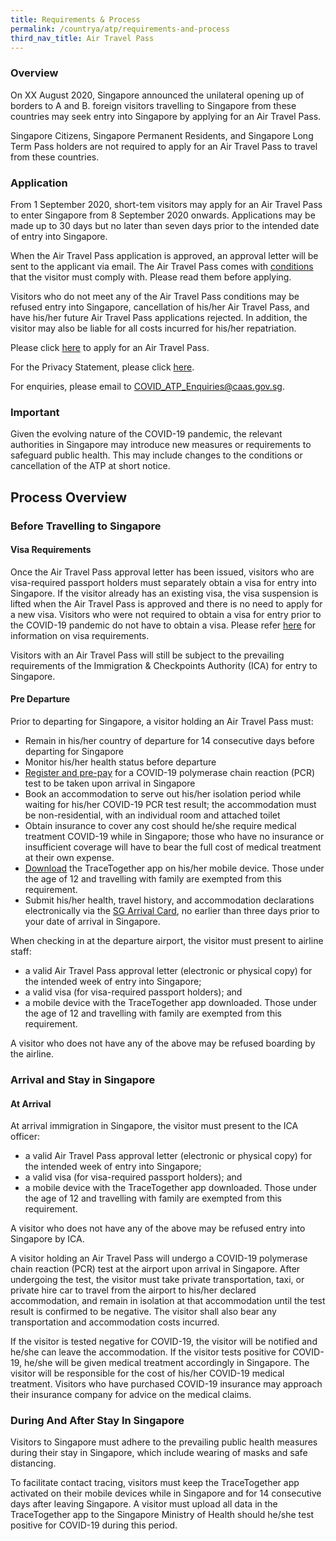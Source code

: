 ```yaml
---
title: Requirements & Process
permalink: /countrya/atp/requirements-and-process
third_nav_title: Air Travel Pass
---
```


### **Overview**

On XX August 2020, Singapore announced the unilateral opening up of borders to A and B. foreign visitors travelling to Singapore from these countries may seek entry into Singapore by applying for an Air Travel Pass.

Singapore Citizens, Singapore Permanent Residents, and Singapore Long Term Pass holders are not required to apply for an Air Travel Pass to travel from these countries.

### **Application**

From 1 September 2020, short-tem visitors may apply for an Air Travel Pass to enter Singapore from 8 September 2020 onwards. Applications may be made up to 30 days but no later than seven days prior to the intended date of entry into Singapore.

When the Air Travel Pass application is approved, an approval letter will be sent to the applicant via email. The Air Travel Pass comes with [conditions](https://www.google.com) that the visitor must comply with. Please read them before applying.

Visitors who do not meet any of the Air Travel Pass conditions may be refused entry into Singapore, cancellation of his/her Air Travel Pass, and have his/her future Air Travel Pass applications rejected.  In addition, the visitor may also be liable for all costs incurred for his/her repatriation.

Please click [here](https://www.google.com) to apply for an Air Travel Pass.

For the Privacy Statement, please click [here](https://www.google.com).

For enquiries, please email to <COVID_ATP_Enquiries@caas.gov.sg>.

### **Important**

Given the evolving nature of the COVID-19 pandemic, the relevant authorities in Singapore may introduce new measures or requirements to safeguard public health. This may include changes to the conditions or cancellation of the ATP at short notice.

## **Process Overview**

### **Before Travelling to Singapore**

#### Visa Requirements

Once the Air Travel Pass approval letter has been issued, visitors who are visa-required passport holders must separately obtain a visa for entry into Singapore. If the visitor already has an existing visa, the visa suspension is lifted when the Air Travel Pass is approved and there is no need to apply for a new visa. Visitors who were not required to obtain a visa for entry prior to the COVID-19 pandemic do not have to obtain a visa. Please refer [here](https://www.ica.gov.sg/visitor/visitor_entryvisa) for information on visa requirements.

Visitors with an Air Travel Pass will still be subject to the prevailing requirements of the Immigration & Checkpoints Authority (ICA) for entry to Singapore.

#### Pre Departure

Prior to departing for Singapore, a visitor holding an Air Travel Pass must:
- Remain in his/her country of departure for 14 consecutive days before departing for Singapore
- Monitor his/her health status before departure
- [Register and pre-pay](https://safetravel.changiairport.com/#/purchase) for a COVID-19 polymerase chain reaction (PCR) test to be taken upon arrival in Singapore
- Book an accommodation to serve out his/her isolation period while waiting for his/her COVID-19 PCR test result; the accommodation must be non-residential, with an individual room and attached toilet
- Obtain insurance to cover any cost should he/she require medical treatment  COVID-19 while in Singapore; those who have no insurance or insufficient coverage will have to bear the full cost of medical treatment at their own expense.
- [Download](https://tracetogether.gov.sg/) the TraceTogether app on his/her mobile device. Those under the age of 12 and travelling with family are exempted from this requirement.
- Submit his/her health, travel history, and accommodation declarations electronically via the [SG Arrival Card](https://eservices.ica.gov.sg/sgarrivalcard), no earlier than three days prior to your date of arrival in Singapore.

When checking in at the departure airport, the visitor must present to airline staff:
- a valid Air Travel Pass approval letter (electronic or physical copy) for the intended week of entry into Singapore;
- a valid visa (for visa-required passport holders); and
- a mobile device with the TraceTogether app downloaded. Those under the age of 12 and travelling with family are exempted from this requirement.

A visitor who does not have any of the above may be refused boarding by the airline.

### **Arrival and Stay in Singapore**

#### At Arrival

At arrival immigration in Singapore, the visitor must present to the ICA officer:
- a valid Air Travel Pass approval letter (electronic or physical copy) for the intended week of entry into Singapore;
- a valid visa (for visa-required passport holders); and
- a mobile device with the TraceTogether app downloaded. Those under the age of 12 and travelling with family are exempted from this requirement.

A visitor who does not have any of the above may be refused entry into Singapore by ICA.

A visitor holding an Air Travel Pass will undergo a COVID-19 polymerase chain reaction (PCR) test at the airport upon arrival in Singapore. After undergoing the test, the visitor must take private transportation, taxi, or private hire car to travel from the airport to his/her declared accommodation, and remain in isolation at that accommodation until the test result is confirmed to be negative. The visitor shall also bear any transportation and accommodation costs incurred.

If the visitor is tested negative for COVID-19, the visitor will be notified and he/she can leave the accommodation. If the visitor tests positive for COVID-19, he/she will be given medical treatment accordingly in Singapore. The visitor will be responsible for the cost of  his/her COVID-19 medical treatment. Visitors who have purchased COVID-19 insurance may approach their insurance company for advice on the medical claims.

### **During And After Stay In Singapore**

Visitors to Singapore must adhere to the prevailing public health measures during their stay in Singapore, which include wearing of masks and safe distancing.

To facilitate contact tracing, visitors must keep the TraceTogether app activated on their mobile devices while in Singapore and for 14 consecutive days after leaving Singapore. A visitor must upload all data in the TraceTogether app to the Singapore Ministry of Health should he/she test positive for COVID-19 during this period.
